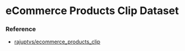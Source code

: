 # eCommerce Products Clip Dataset

### Reference

- [rajuptvs/ecommerce_products_clip](https://huggingface.co/datasets/rajuptvs/ecommerce_products_clip)

